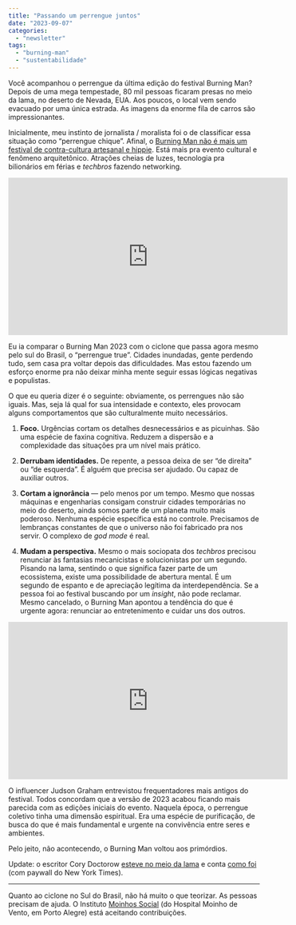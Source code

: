 ```yaml
---
title: "Passando um perrengue juntos"
date: "2023-09-07"
categories: 
  - "newsletter"
tags: 
  - "burning-man"
  - "sustentabilidade"
---
```


Você acompanhou o perrengue da última edição do festival Burning Man? Depois de uma mega tempestade, 80 mil pessoas ficaram presas no meio da lama, no deserto de Nevada, EUA. Aos poucos, o local vem sendo evacuado por uma única estrada. As imagens da enorme fila de carros são impressionantes.

Inicialmente, meu instinto de jornalista / moralista foi o de classificar essa situação como “perrengue chique”. Afinal, o [Burning Man não é mais um festival de contra-cultura artesanal e hippie](https://www.cbc.ca/listen/cbc-podcasts/209-front-burner/episode/16008105-how-burning-man-got-stuck-in-the-mud). Está mais pra evento cultural e fenômeno arquitetônico. Atrações cheias de luzes, tecnologia pra bilionários em férias e _techbros_ fazendo networking.

<iframe width="560" height="315" src="https://www.youtube.com/embed/bhGGK68Pv-I?si=oSkInbpbmd5qlmwG" title="YouTube video player" frameborder="0" allow="accelerometer; autoplay; clipboard-write; encrypted-media; gyroscope; picture-in-picture; web-share" allowfullscreen></iframe>

Eu ia comparar o Burning Man 2023 com o ciclone que passa agora mesmo pelo sul do Brasil, o “perrengue true”. Cidades inundadas, gente perdendo tudo, sem casa pra voltar depois das dificuldades. Mas estou fazendo um esforço enorme pra não deixar minha mente seguir essas lógicas negativas e populistas.

O que eu queria dizer é o seguinte: obviamente, os perrengues não são iguais. Mas, seja lá qual for sua intensidade e contexto, eles provocam alguns comportamentos que são culturalmente muito necessários.

1. **Foco.** Urgências cortam os detalhes desnecessários e as picuinhas. São uma espécie de faxina cognitiva. Reduzem a dispersão e a complexidade das situações pra um nível mais prático.
    
2. **Derrubam identidades.** De repente, a pessoa deixa de ser “de direita” ou “de esquerda”. É alguém que precisa ser ajudado. Ou capaz de auxiliar outros.
    
3. **Cortam a ignorância** — pelo menos por um tempo. Mesmo que nossas máquinas e engenharias consigam construir cidades temporárias no meio do deserto, ainda somos parte de um planeta muito mais poderoso. Nenhuma espécie específica está no controle. Precisamos de lembranças constantes de que o universo não foi fabricado pra nos servir. O complexo de _god mode_ é real.
    
4. **Mudam a perspectiva.** Mesmo o mais sociopata dos _techbros_ precisou renunciar às fantasias mecanicistas e solucionistas por um segundo. Pisando na lama, sentindo o que significa fazer parte de um ecossistema, existe uma possibilidade de abertura mental. É um segundo de espanto e de apreciação legítima da interdependência. Se a pessoa foi ao festival buscando por um _insight_, não pode reclamar. Mesmo cancelado, o Burning Man apontou a tendência do que é urgente agora: renunciar ao entretenimento e cuidar uns dos outros.
    

<iframe width="560" height="315" src="https://www.youtube.com/embed/erbn8BWKcKw?si=jJ3THpYKuoV0j_WQ" title="YouTube video player" frameborder="0" allow="accelerometer; autoplay; clipboard-write; encrypted-media; gyroscope; picture-in-picture; web-share" allowfullscreen></iframe>

O influencer Judson Graham entrevistou frequentadores mais antigos do festival. Todos concordam que a versão de 2023 acabou ficando mais parecida com as edições iniciais do evento. Naquela época, o perrengue coletivo tinha uma dimensão espiritual. Era uma espécie de purificação, de busca do que é mais fundamental e urgente na convivência entre seres e ambientes.

Pelo jeito, não acontecendo, o Burning Man voltou aos primórdios.

Update: o escritor Cory Doctorow [esteve no meio da lama](https://pluralistic.net/2023/09/09/nein-nein/#everything-is-miscellaneous) e conta [como foi](https://www.nytimes.com/2023/09/06/opinion/burning-man-flood-playa-climate-change.html) (com paywall do New York Times).

* * *

Quanto ao ciclone no Sul do Brasil, não há muito o que teorizar. As pessoas precisam de ajuda. O Instituto [Moinhos Social](https://www.hospitalmoinhos.org.br/responsabilidade_social/quem-somos) (do Hospital Moinho de Vento, em Porto Alegre) está aceitando contribuições.
